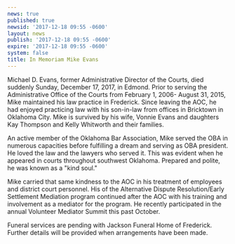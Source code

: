 ```yaml
---
news: true
published: true
newsid: '2017-12-18 09:55 -0600'
layout: news
publish: '2017-12-18 09:55 -0600'
expire: '2017-12-18 09:55 -0600'
system: false
title: In Memoriam Mike Evans
---
```

Michael D. Evans, former Administrative Director of the Courts, died suddenly Sunday, December 17, 2017, in Edmond.  Prior to serving the Administrative Office of the Courts from February 1, 2006- August 31, 2015, Mike maintained his law practice in Frederick. Since leaving the AOC, he had enjoyed practicing law with his son-in-law from offices in Bricktown in Oklahoma City. Mike is survived by his wife, Vonnie Evans and daughters Kay Thompson and Kelly Whitworth and their families.

An active member of the Oklahoma Bar Association, Mike served the OBA in numerous capacities before fulfilling a dream and serving as OBA president.  He loved the law and the lawyers who served it.  This was evident when he appeared in courts throughout southwest Oklahoma.  Prepared and polite, he was known as a "kind soul." 

Mike carried that same kindness to the AOC in his treatment of employees and district court personnel.  His of the Alternative Dispute Resolution/Early Settlement Mediation program continued after the AOC with his training and involvement as a mediator for the program.  He recently participated in the annual Volunteer Mediator Summit this past October.

Funeral services are pending with Jackson Funeral Home of Frederick.  Further details will be provided when arrangements have been made.